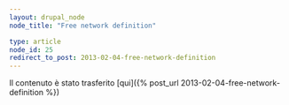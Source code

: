 ```yaml
---
layout: drupal_node
node_title: "Free network definition"

type: article
node_id: 25
redirect_to_post: 2013-02-04-free-network-definition
---
```


Il contenuto è stato trasferito [qui]({% post_url 2013-02-04-free-network-definition %})